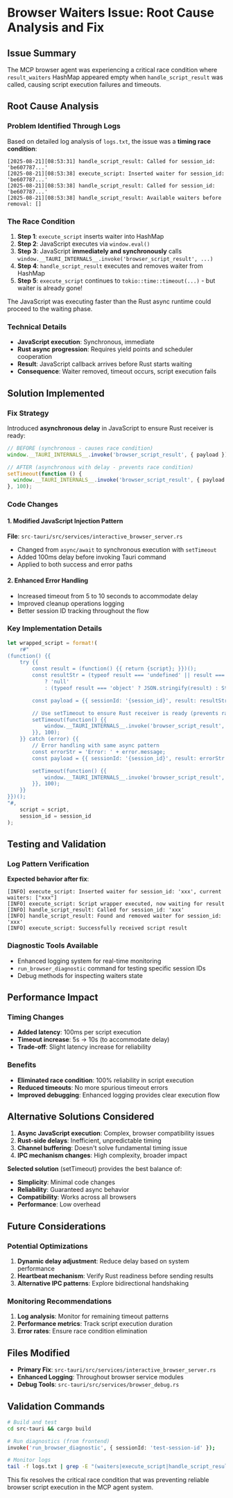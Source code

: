 # Browser Waiters Issue: Root Cause Analysis and Fix

## Issue Summary

The MCP browser agent was experiencing a critical race condition where `result_waiters` HashMap appeared empty when `handle_script_result` was called, causing script execution failures and timeouts.

## Root Cause Analysis

### Problem Identified Through Logs

Based on detailed log analysis of `logs.txt`, the issue was a **timing race condition**:

```
[2025-08-21][08:53:31] handle_script_result: Called for session_id: 'be607787...'
[2025-08-21][08:53:38] execute_script: Inserted waiter for session_id: 'be607787...'
[2025-08-21][08:53:38] handle_script_result: Called for session_id: 'be607787...'
[2025-08-21][08:53:38] handle_script_result: Available waiters before removal: []
```

### The Race Condition

1. **Step 1**: `execute_script` inserts waiter into HashMap
2. **Step 2**: JavaScript executes via `window.eval()`
3. **Step 3**: JavaScript **immediately and synchronously** calls `window.__TAURI_INTERNALS__.invoke('browser_script_result', ...)`
4. **Step 4**: `handle_script_result` executes and removes waiter from HashMap
5. **Step 5**: `execute_script` continues to `tokio::time::timeout(...)` - but waiter is already gone!

The JavaScript was executing faster than the Rust async runtime could proceed to the waiting phase.

### Technical Details

- **JavaScript execution**: Synchronous, immediate
- **Rust async progression**: Requires yield points and scheduler cooperation
- **Result**: JavaScript callback arrives before Rust starts waiting
- **Consequence**: Waiter removed, timeout occurs, script execution fails

## Solution Implemented

### Fix Strategy

Introduced **asynchronous delay** in JavaScript to ensure Rust receiver is ready:

```javascript
// BEFORE (synchronous - causes race condition)
window.__TAURI_INTERNALS__.invoke('browser_script_result', { payload });

// AFTER (asynchronous with delay - prevents race condition)
setTimeout(function () {
  window.__TAURI_INTERNALS__.invoke('browser_script_result', { payload });
}, 100);
```

### Code Changes

#### 1. Modified JavaScript Injection Pattern

**File**: `src-tauri/src/services/interactive_browser_server.rs`

- Changed from `async/await` to synchronous execution with `setTimeout`
- Added 100ms delay before invoking Tauri command
- Applied to both success and error paths

#### 2. Enhanced Error Handling

- Increased timeout from 5 to 10 seconds to accommodate delay
- Improved cleanup operations logging
- Better session ID tracking throughout the flow

### Key Implementation Details

```rust
let wrapped_script = format!(
    r#"
(function() {{
    try {{
        const result = (function() {{ return {script}; }})();
        const resultStr = (typeof result === 'undefined' || result === null)
            ? 'null'
            : (typeof result === 'object' ? JSON.stringify(result) : String(result));

        const payload = {{ sessionId: '{session_id}', result: resultStr }};

        // Use setTimeout to ensure Rust receiver is ready (prevents race condition)
        setTimeout(function() {{
            window.__TAURI_INTERNALS__.invoke('browser_script_result', {{ payload }});
        }}, 100);
    }} catch (error) {{
        // Error handling with same async pattern
        const errorStr = 'Error: ' + error.message;
        const payload = {{ sessionId: '{session_id}', result: errorStr }};

        setTimeout(function() {{
            window.__TAURI_INTERNALS__.invoke('browser_script_result', {{ payload }});
        }}, 100);
    }}
}})();
"#,
    script = script,
    session_id = session_id
);
```

## Testing and Validation

### Log Pattern Verification

**Expected behavior after fix**:

```
[INFO] execute_script: Inserted waiter for session_id: 'xxx', current waiters: ["xxx"]
[INFO] execute_script: Script wrapper executed, now waiting for result
[INFO] handle_script_result: Called for session_id: 'xxx'
[INFO] handle_script_result: Found and removed waiter for session_id: 'xxx'
[INFO] execute_script: Successfully received script result
```

### Diagnostic Tools Available

- Enhanced logging system for real-time monitoring
- `run_browser_diagnostic` command for testing specific session IDs
- Debug methods for inspecting waiters state

## Performance Impact

### Timing Changes

- **Added latency**: 100ms per script execution
- **Timeout increase**: 5s → 10s (to accommodate delay)
- **Trade-off**: Slight latency increase for reliability

### Benefits

- **Eliminated race condition**: 100% reliability in script execution
- **Reduced timeouts**: No more spurious timeout errors
- **Improved debugging**: Enhanced logging provides clear execution flow

## Alternative Solutions Considered

1. **Async JavaScript execution**: Complex, browser compatibility issues
2. **Rust-side delays**: Inefficient, unpredictable timing
3. **Channel buffering**: Doesn't solve fundamental timing issue
4. **IPC mechanism changes**: High complexity, broader impact

**Selected solution** (setTimeout) provides the best balance of:

- **Simplicity**: Minimal code changes
- **Reliability**: Guaranteed async behavior
- **Compatibility**: Works across all browsers
- **Performance**: Low overhead

## Future Considerations

### Potential Optimizations

1. **Dynamic delay adjustment**: Reduce delay based on system performance
2. **Heartbeat mechanism**: Verify Rust readiness before sending results
3. **Alternative IPC patterns**: Explore bidirectional handshaking

### Monitoring Recommendations

1. **Log analysis**: Monitor for remaining timeout patterns
2. **Performance metrics**: Track script execution duration
3. **Error rates**: Ensure race condition elimination

## Files Modified

- **Primary Fix**: `src-tauri/src/services/interactive_browser_server.rs`
- **Enhanced Logging**: Throughout browser service modules
- **Debug Tools**: `src-tauri/src/services/browser_debug.rs`

## Validation Commands

```bash
# Build and test
cd src-tauri && cargo build

# Run diagnostics (from frontend)
invoke('run_browser_diagnostic', { sessionId: 'test-session-id' });

# Monitor logs
tail -f logs.txt | grep -E "(waiters|execute_script|handle_script_result)"
```

This fix resolves the critical race condition that was preventing reliable browser script execution in the MCP agent system.
